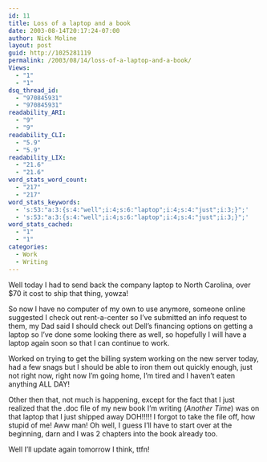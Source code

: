 ```yaml
---
id: 11
title: Loss of a laptop and a book
date: 2003-08-14T20:17:24-07:00
author: Nick Moline
layout: post
guid: http://1025281119
permalink: /2003/08/14/loss-of-a-laptop-and-a-book/
Views:
  - "1"
  - "1"
dsq_thread_id:
  - "970845931"
  - "970845931"
readability_ARI:
  - "9"
  - "9"
readability_CLI:
  - "5.9"
  - "5.9"
readability_LIX:
  - "21.6"
  - "21.6"
word_stats_word_count:
  - "217"
  - "217"
word_stats_keywords:
  - 's:53:"a:3:{s:4:"well";i:4;s:6:"laptop";i:4;s:4:"just";i:3;}";'
  - 's:53:"a:3:{s:4:"well";i:4;s:6:"laptop";i:4;s:4:"just";i:3;}";'
word_stats_cached:
  - "1"
  - "1"
categories:
  - Work
  - Writing
---
```

Well today I had to send back the company laptop to North Carolina, over $70 it cost to ship that thing, yowza!

So now I have no computer of my own to use anymore, someone online suggested I check out rent-a-center so I&#8217;ve submitted an info request to them, my Dad said I should check out Dell&#8217;s financing options on getting a laptop so I&#8217;ve done some looking there as well, so hopefully I will have a laptop again soon so that I can continue to work.

Worked on trying to get the billing system working on the new server today, had a few snags but I should be able to iron them out quickly enough, just not right now, right now I&#8217;m going home, I&#8217;m tired and I haven&#8217;t eaten anything ALL DAY!

Other then that, not much is happening, except for the fact that I just realized that the .doc file of my new book I&#8217;m writing (_Another Time_) was on that laptop that I just shipped away DOH!!!!! I forgot to take the file off, how stupid of me! Aww man! Oh well, I guess I&#8217;ll have to start over at the beginning, darn and I was 2 chapters into the book already too.

Well I&#8217;ll update again tomorrow I think, ttfn!